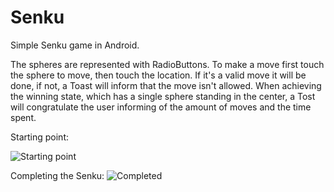 # Senku
Simple Senku game in Android.

The spheres are represented with RadioButtons. To make a move first touch the sphere to move, then touch the location.
If it's a valid move it will be done, if not, a Toast will inform that the move isn't allowed.
When achieving the winning state, which has a single sphere standing in the center, a Tost will congratulate the user informing of the amount of moves and the time spent.

Starting point:

![Starting point](https://cloud.githubusercontent.com/assets/22131547/20119549/35b80584-a609-11e6-8766-3d1454b32441.png)


Completing the Senku:
![Completed](https://cloud.githubusercontent.com/assets/22131547/20119555/3dcf8c24-a609-11e6-9e9d-83226b57c9f2.png)
